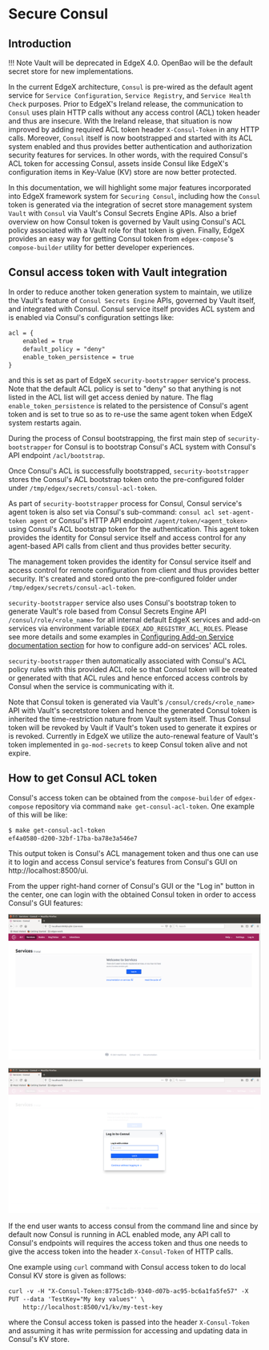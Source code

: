 # Secure Consul

## Introduction

!!! Note
    Vault will be deprecated in EdgeX 4.0. OpenBao will be the default secret store for new implementations.

In the current EdgeX architecture, `Consul` is pre-wired as the default agent service for
`Service Configuration`, `Service Registry`, and `Service Health Check` purposes. Prior to EdgeX's
Ireland release, the communication to `Consul` uses plain HTTP calls without any access control (ACL)
token header and thus are insecure.  With the Ireland release, that situation is now improved by
adding required ACL token header `X-Consul-Token` in any HTTP calls.
Moreover, `Consul` itself is now bootstrapped and started with its ACL system enabled and thus provides
better authentication and authorization security features for services.  In other words, with the required
Consul's ACL token for accessing Consul, assets inside Consul like EdgeX's configuration items in Key-Value (KV)
store are now better protected.

In this documentation, we will highlight some major features incorporated into EdgeX framework system for
`Securing Consul`, including how the `Consul` token is generated via the integration of secret store
management system `Vault` with `Consul` via Vault's Consul Secrets Engine APIs.
Also a brief overview on how Consul token is governed by Vault using Consul's ACL policy associated with
a Vault role for that token is given.  Finally, EdgeX provides an easy way for getting Consul token
from `edgex-compose`'s `compose-builder` utility for better developer experiences.

## Consul access token with Vault integration

In order to reduce another token generation system to maintain, we utilize the Vault's feature of
`Consul Secrets Engine` APIs, governed by Vault itself, and integrated with Consul.
Consul service itself provides ACL system and is enabled via Consul's configuration settings like:

```hcl
acl = {
    enabled = true
    default_policy = "deny"
    enable_token_persistence = true
}
```

and this is set as part of EdgeX `security-bootstrapper` service's process. Note that the default ACL policy
is set to "deny" so that anything is not listed in the ACL list will get access denied by nature.
The flag `enable_token_persistence` is related to the persistence of Consul's agent token and is set
to true so as to re-use the same agent token when EdgeX system restarts again.

During the process of Consul bootstrapping, the first main step of `security-bootstrapper` for Consul
is to bootstrap Consul's ACL system with Consul's API endpoint `/acl/bootstrap`.

Once Consul's ACL is successfully bootstrapped, `security-bootstrapper` stores the Consul's ACL bootstrap token
onto the pre-configured folder under `/tmp/edgex/secrets/consul-acl-token`.

As part of `security-bootstrapper` process for Consul, Consul service's agent token is also set
via Consul's sub-command: `consul acl set-agent-token agent` or Consul's HTTP API endpoint
`/agent/token/<agent_token>` using Consul's ACL bootstrap token for the authentication.
This agent token provides the identity for Consul service itself and access control for any
agent-based API calls from client and thus provides better security.

The management token provides the identity for Consul service itself and access control for remote configuration
from client and thus provides better security. It's created and stored onto the pre-configured folder under
`/tmp/edgex/secrets/consul-acl-token`.

`security-bootstrapper` service also uses Consul's bootstrap token to generate Vault's role based from
Consul Secrets Engine API `/consul/role/<role_name>` for all internal default EdgeX services
and add-on services via environment variable `EDGEX_ADD_REGISTRY_ACL_ROLES`. Please see more details
and some examples in [Configuring Add-on Service documentation section](Ch-Configuring-Add-On-Services.md)
for how to configure add-on services' ACL roles.

`security-bootstrapper` then automatically associated with Consul's ACL policy rules
with this provided ACL role so that Consul token will be created or generated with that ACL rules
and hence enforced access controls by Consul when the service is communicating with it.

Note that Consul token is generated via Vault's `/consul/creds/<role_name>` API with Vault's
secretstore token and hence the generated Consul token is inherited the time-restriction nature
from Vault system itself. Thus Consul token will be revoked by Vault if Vault's token used to generate
it expires or is revoked. Currently in EdgeX we utilize the auto-renewal feature of Vault's token
implemented in `go-mod-secrets` to keep Consul token alive and not expire.

## How to get Consul ACL token

Consul's access token can be obtained from the `compose-builder` of `edgex-compose` repository via command `make get-consul-acl-token`.  One example of this will be like:

```console
$ make get-consul-acl-token 
ef4a0580-d200-32bf-17ba-ba78e3a546e7
```

This output token is Consul's ACL management token and thus one can use it to login and access
Consul service's features from Consul's GUI on http://localhost:8500/ui.

From the upper right-hand corner of Consul's GUI or the "Log in" button in the center,
one can login with the obtained Consul token in order to access Consul's GUI features:

![Consul-login-GUI](consul-login.png)

![Consul-login-input](consul-login-input.png)

If the end user wants to access consul from the command line and since by default now Consul is running in
ACL enabled mode, any API call to Consul's endpoints will requires the access token
and thus one needs to give the access token into the header `X-Consul-Token` of HTTP calls.

One example using `curl` command with Consul access token to do local Consul KV store is given as follows:

```console
curl -v -H "X-Consul-Token:8775c1db-9340-d07b-ac95-bc6a1fa5fe57" -X PUT --data 'TestKey="My key values"' \
    http://localhost:8500/v1/kv/my-test-key
```

where the Consul access token is passed into the header `X-Consul-Token` and assuming it has write permission
for accessing and updating data in Consul's KV store.
